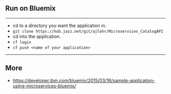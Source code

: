 ## Run on Bluemix
---
* cd to a directory you want the application in.
* ```git clone https://hub.jazz.net/git/ajlohr/Microservices_CatalogAPI```
* cd into the application.
* ```cf login```
* ```cf push <name of your application>```

---
## More
* https://developer.ibm.com/bluemix/2015/03/16/sample-application-using-microservices-bluemix/



